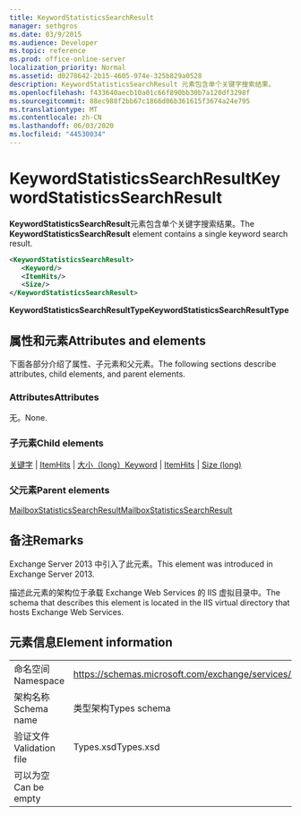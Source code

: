 ```yaml
---
title: KeywordStatisticsSearchResult
manager: sethgros
ms.date: 03/9/2015
ms.audience: Developer
ms.topic: reference
ms.prod: office-online-server
localization_priority: Normal
ms.assetid: d0278642-2b15-4605-974e-325b829a0528
description: KeywordStatisticsSearchResult 元素包含单个关键字搜索结果。
ms.openlocfilehash: f433640aecb10a01c66f890bb30b7a120df3298f
ms.sourcegitcommit: 88ec988f2bb67c1866d06b361615f3674a24e795
ms.translationtype: MT
ms.contentlocale: zh-CN
ms.lasthandoff: 06/03/2020
ms.locfileid: "44530034"
---
```

# <a name="keywordstatisticssearchresult"></a><span data-ttu-id="44160-103">KeywordStatisticsSearchResult</span><span class="sxs-lookup"><span data-stu-id="44160-103">KeywordStatisticsSearchResult</span></span>

<span data-ttu-id="44160-104">**KeywordStatisticsSearchResult**元素包含单个关键字搜索结果。</span><span class="sxs-lookup"><span data-stu-id="44160-104">The **KeywordStatisticsSearchResult** element contains a single keyword search result.</span></span> 
  

  
```XML
<KeywordStatisticsSearchResult>
   <Keyword/>
   <ItemHits/>
   <Size/>
</KeywordStatisticsSearchResult>
```

 <span data-ttu-id="44160-105">**KeywordStatisticsSearchResultType**</span><span class="sxs-lookup"><span data-stu-id="44160-105">**KeywordStatisticsSearchResultType**</span></span>
## <a name="attributes-and-elements"></a><span data-ttu-id="44160-106">属性和元素</span><span class="sxs-lookup"><span data-stu-id="44160-106">Attributes and elements</span></span>

<span data-ttu-id="44160-107">下面各部分介绍了属性、子元素和父元素。</span><span class="sxs-lookup"><span data-stu-id="44160-107">The following sections describe attributes, child elements, and parent elements.</span></span>
  
### <a name="attributes"></a><span data-ttu-id="44160-108">Attributes</span><span class="sxs-lookup"><span data-stu-id="44160-108">Attributes</span></span>

<span data-ttu-id="44160-109">无。</span><span class="sxs-lookup"><span data-stu-id="44160-109">None.</span></span>
  
### <a name="child-elements"></a><span data-ttu-id="44160-110">子元素</span><span class="sxs-lookup"><span data-stu-id="44160-110">Child elements</span></span>

<span data-ttu-id="44160-111">[关键字](keyword.md)  | [ItemHits](itemhits.md)  | [大小（long）](size-long.md)</span><span class="sxs-lookup"><span data-stu-id="44160-111">[Keyword](keyword.md) | [ItemHits](itemhits.md) | [Size (long)](size-long.md)</span></span>
  
### <a name="parent-elements"></a><span data-ttu-id="44160-112">父元素</span><span class="sxs-lookup"><span data-stu-id="44160-112">Parent elements</span></span>

[<span data-ttu-id="44160-113">MailboxStatisticsSearchResult</span><span class="sxs-lookup"><span data-stu-id="44160-113">MailboxStatisticsSearchResult</span></span>](mailboxstatisticssearchresult.md)
  
## <a name="remarks"></a><span data-ttu-id="44160-114">备注</span><span class="sxs-lookup"><span data-stu-id="44160-114">Remarks</span></span>

<span data-ttu-id="44160-115">Exchange Server 2013 中引入了此元素。</span><span class="sxs-lookup"><span data-stu-id="44160-115">This element was introduced in Exchange Server 2013.</span></span>
  
<span data-ttu-id="44160-116">描述此元素的架构位于承载 Exchange Web Services 的 IIS 虚拟目录中。</span><span class="sxs-lookup"><span data-stu-id="44160-116">The schema that describes this element is located in the IIS virtual directory that hosts Exchange Web Services.</span></span>
  
## <a name="element-information"></a><span data-ttu-id="44160-117">元素信息</span><span class="sxs-lookup"><span data-stu-id="44160-117">Element information</span></span>

|||
|:-----|:-----|
|<span data-ttu-id="44160-118">命名空间</span><span class="sxs-lookup"><span data-stu-id="44160-118">Namespace</span></span>  <br/> |https://schemas.microsoft.com/exchange/services/2006/types  <br/> |
|<span data-ttu-id="44160-119">架构名称</span><span class="sxs-lookup"><span data-stu-id="44160-119">Schema name</span></span>  <br/> |<span data-ttu-id="44160-120">类型架构</span><span class="sxs-lookup"><span data-stu-id="44160-120">Types schema</span></span>  <br/> |
|<span data-ttu-id="44160-121">验证文件</span><span class="sxs-lookup"><span data-stu-id="44160-121">Validation file</span></span>  <br/> |<span data-ttu-id="44160-122">Types.xsd</span><span class="sxs-lookup"><span data-stu-id="44160-122">Types.xsd</span></span>  <br/> |
|<span data-ttu-id="44160-123">可以为空</span><span class="sxs-lookup"><span data-stu-id="44160-123">Can be empty</span></span>  <br/> ||
   


